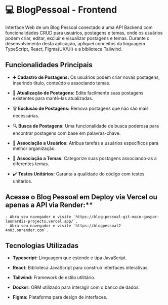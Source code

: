 # 💻 BlogPessoal - Frontend

Interface Web de um Blog Pessoal conectado a uma API Backend com funcionalidades CRUD para usuários, postagens e temas, onde os usuários podem criar, editar, excluir e visualizar postagens e temas. Durante o desenvolvimento desta aplicação, apliquei conceitos da linguagem TypeScript, React, Figma(UX/UI) e a biblioteca Tailwind.


## Funcionalidades Principais

- ➕ **Cadastro de Postagens:** Os usuários podem criar novas postagens, inserindo título, conteúdo e associando temas.

- 🔄 **Atualização de Postagens:** Edite facilmente suas postagens existentes para mantê-las atualizadas.

- 🗑️ **Exclusão de Postagens:** Remova postagens que não são mais necessárias.

- 🔍 **Busca de Postagens:** Uma funcionalidade de busca poderosa para encontrar postagens com base em palavras-chave.

- 👤 **Associação a Usuários:** Atribua tarefas a usuários específicos para melhor organização.

- 📂 **Associação a Temas:** Categorize suas postagens associando-as a diferentes temas.
  
- ✔️ **Testes Unitários:** Garanta a qualidade do código com testes unitários.

## Acesse o Blog Pessoal em Deploy via Vercel ou apenas a API via Render:**
    - Abra seu navegador e visite `https://blog-pessoal-git-main-gaspar-leonardis-projects.vercel.app/`.
    - Abra seu navegador e visite `https://blogpessoal2-4n03.onrender.com`.

## Tecnologias Utilizadas

- **Typescript:** Linguagem que estende e tipa JavaScript.
  
- **React:** Biblioteca JavaScript para construir interfaces interativas.
  
- **Tailwind:** Framework de estilo utilitário.

- **Docker:** ORM utilizado para interagir com o banco de dados.

- **Figma:** Plataforma para design de interfaces.
